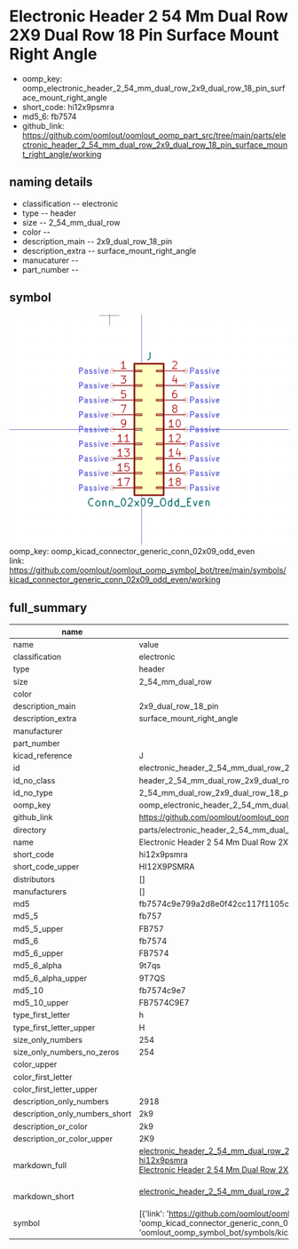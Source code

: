 # Electronic Header 2 54 Mm Dual Row 2X9 Dual Row 18 Pin Surface Mount Right Angle

  
* oomp_key: oomp_electronic_header_2_54_mm_dual_row_2x9_dual_row_18_pin_surface_mount_right_angle 
* short_code: hi12x9psmra
* md5_6: fb7574  
* github_link: https://github.com/oomlout/oomlout_oomp_part_src/tree/main/parts/electronic_header_2_54_mm_dual_row_2x9_dual_row_18_pin_surface_mount_right_angle/working  
## naming details
* classification -- electronic
* type -- header
* size -- 2_54_mm_dual_row
* color -- 
* description_main -- 2x9_dual_row_18_pin
* description_extra -- surface_mount_right_angle
* manucaturer -- 
* part_number -- 



## symbol

![](symbol/0/working/working_600.png)  
oomp_key: oomp_kicad_connector_generic_conn_02x09_odd_even  
link: https://github.com/oomlout/oomlout_oomp_symbol_bot/tree/main/symbols/kicad_connector_generic_conn_02x09_odd_even/working  


## full_summary
| name | value | 
| --- | --- | 
| name | value | 
| classification | electronic | 
| type | header | 
| size | 2_54_mm_dual_row | 
| color |  | 
| description_main | 2x9_dual_row_18_pin | 
| description_extra | surface_mount_right_angle | 
| manufacturer |  | 
| part_number |  | 
| kicad_reference | J | 
| id | electronic_header_2_54_mm_dual_row_2x9_dual_row_18_pin_surface_mount_right_angle | 
| id_no_class | header_2_54_mm_dual_row_2x9_dual_row_18_pin_surface_mount_right_angle | 
| id_no_type | 2_54_mm_dual_row_2x9_dual_row_18_pin_surface_mount_right_angle | 
| oomp_key | oomp_electronic_header_2_54_mm_dual_row_2x9_dual_row_18_pin_surface_mount_right_angle | 
| github_link | https://github.com/oomlout/oomlout_oomp_part_src/tree/main/parts/electronic_header_2_54_mm_dual_row_2x9_dual_row_18_pin_surface_mount_right_angle/working | 
| directory | parts/electronic_header_2_54_mm_dual_row_2x9_dual_row_18_pin_surface_mount_right_angle | 
| name | Electronic Header 2 54 Mm Dual Row 2X9 Dual Row 18 Pin Surface Mount Right Angle | 
| short_code | hi12x9psmra | 
| short_code_upper | HI12X9PSMRA | 
| distributors | [] | 
| manufacturers | [] | 
| md5 | fb7574c9e799a2d8e0f42cc117f1105c | 
| md5_5 | fb757 | 
| md5_5_upper | FB757 | 
| md5_6 | fb7574 | 
| md5_6_upper | FB7574 | 
| md5_6_alpha | 9t7qs | 
| md5_6_alpha_upper | 9T7QS | 
| md5_10 | fb7574c9e7 | 
| md5_10_upper | FB7574C9E7 | 
| type_first_letter | h | 
| type_first_letter_upper | H | 
| size_only_numbers | 254 | 
| size_only_numbers_no_zeros | 254 | 
| color_upper |  | 
| color_first_letter |  | 
| color_first_letter_upper |  | 
| description_only_numbers | 2918 | 
| description_only_numbers_short | 2k9 | 
| description_or_color | 2k9 | 
| description_or_color_upper | 2K9 | 
| markdown_full | [electronic_header_2_54_mm_dual_row_2x9_dual_row_18_pin_surface_mount_right_angle](https://github.com/oomlout/oomlout_oomp_part_src/tree/main/parts/electronic_header_2_54_mm_dual_row_2x9_dual_row_18_pin_surface_mount_right_angle/working)<br>[hi12x9psmra](https://github.com/oomlout/oomlout_oomp_part_src/tree/main/parts/electronic_header_2_54_mm_dual_row_2x9_dual_row_18_pin_surface_mount_right_angle/working)<br>[Electronic Header 2 54 Mm Dual Row 2X9 Dual Row 18 Pin Surface Mount Right Angle](https://github.com/oomlout/oomlout_oomp_part_src/tree/main/parts/electronic_header_2_54_mm_dual_row_2x9_dual_row_18_pin_surface_mount_right_angle/working)<br><br> | 
| markdown_short | [electronic_header_2_54_mm_dual_row_2x9_dual_row_18_pin_surface_mount_right_angle](https://github.com/oomlout/oomlout_oomp_part_src/tree/main/parts/electronic_header_2_54_mm_dual_row_2x9_dual_row_18_pin_surface_mount_right_angle/working)<br><br> | 
| symbol | [{'link': 'https://github.com/oomlout/oomlout_oomp_symbol_bot/tree/main/symbols/kicad_connector_generic_conn_02x09_odd_even', 'oomp_key': 'oomp_kicad_connector_generic_conn_02x09_odd_even', 'directory': 'oomlout_oomp_symbol_bot/symbols/kicad_connector_generic_conn_02x09_odd_even//working/working.kicad_sym'}] | 
